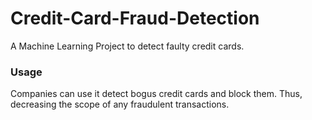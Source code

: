 # Credit-Card-Fraud-Detection
A Machine Learning Project to detect faulty credit cards.

### Usage
Companies can use it detect bogus credit cards and block them. Thus, decreasing the scope of any fraudulent transactions.
